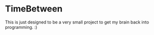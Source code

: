 # TimeBetween

This is just designed to be a very small project to get my brain back into programming. :)
